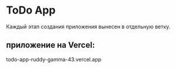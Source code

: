 # ToDo App
Каждый этап создания приложения вынесен в отдельную ветку.

## приложение на Vercel:
todo-app-ruddy-gamma-43.vercel.app
